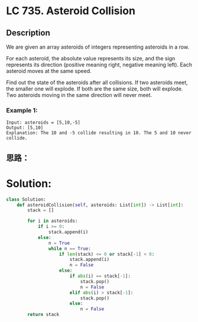 # LC 735. Asteroid Collision

## Description
We are given an array asteroids of integers representing asteroids in a row.

For each asteroid, the absolute value represents its size, and the sign represents its direction (positive meaning right, negative meaning left). Each asteroid moves at the same speed.

Find out the state of the asteroids after all collisions. If two asteroids meet, the smaller one will explode. If both are the same size, both will explode. Two asteroids moving in the same direction will never meet.

### Example 1:

```
Input: asteroids = [5,10,-5]
Output: [5,10]
Explanation: The 10 and -5 collide resulting in 10. The 5 and 10 never collide.
```


## 思路：

# Solution:
```python
class Solution:
    def asteroidCollision(self, asteroids: List[int]) -> List[int]:
        stack = []

        for i in asteroids:
            if i >= 0:
                stack.append(i)
            else:
                n = True 
                while n == True:
                    if len(stack) <= 0 or stack[-1] < 0:
                        stack.append(i)
                        n = False
                    else:
                        if abs(i) == stack[-1]:
                            stack.pop()
                            n = False
                        elif abs(i) > stack[-1]:
                            stack.pop()
                        else:
                            n = False
        return stack
```
